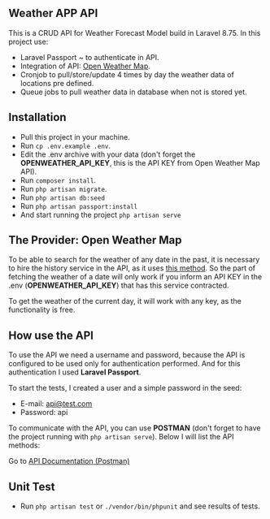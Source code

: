 ## Weather APP API

This is a CRUD API for Weather Forecast Model build in Laravel 8.75. In this project use:

- Laravel Passport ~ to authenticate in API.
- Integration of API: [Open Weather Map](https://openweathermap.org/current).
- Cronjob to pull/store/update 4 times by day the weather data of locations pre defined.
- Queue jobs to pull weather data in database when not is stored yet.

## Installation

- Pull this project in your machine.
- Run ``` cp .env.example .env ```.
- Edit the .env archive with your data (don't forget the **OPENWEATHER_API_KEY**, this is the API KEY from Open Weather Map API).
- Run ``` composer install ```.
- Run ``` php artisan migrate ```.
- Run ``` php artisan db:seed ```
- Run ``` php artisan passport:install ```
- And start running the project ``` php artisan serve ```

## The Provider: Open Weather Map

To be able to search for the weather of any date in the past, it is necessary to hire the history service in the API, as it uses [this method](https://openweathermap.org/api/history-api-timestamp). So the part of fetching the weather of a date will only work if you inform an API KEY in the .env (**OPENWEATHER_API_KEY**) that has this service contracted.

To get the weather of the current day, it will work with any key, as the functionality is free.

## How use the API

To use the API we need a username and password, because the API is configured to be used only for authentication performed. And for this authentication I used **Laravel Passport**.

To start the tests, I created a user and a simple password in the seed:

- E-mail: api@test.com
- Password: api

To communicate with the API, you can use **POSTMAN** (don't forget to have the project running with ```php artisan serve```). Below I will list the API methods:

Go to [API Documentation (Postman)](https://documenter.getpostman.com/view/216454/UVsQrijH)

## Unit Test

- Run ```php artisan test``` or ```./vendor/bin/phpunit``` and see results of tests.
